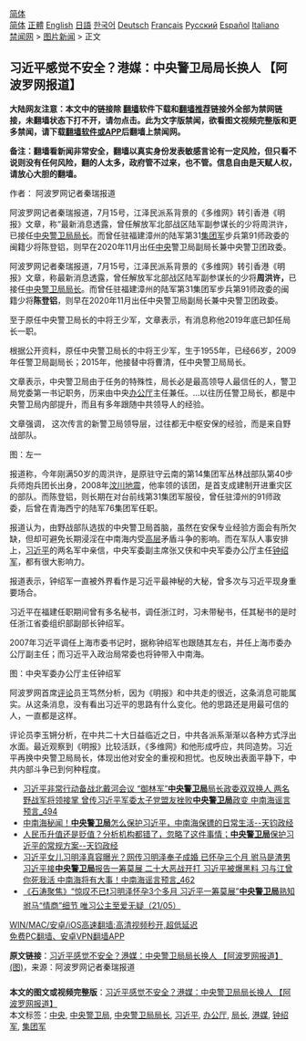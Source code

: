  <!-- 面包屑导航 --> <div class="breadcrumb"><!-- GTranslate: https://gtranslate.io/ -->  <div class="switcher notranslate">  <div class="selected">  <a href="#" onclick="return false;"> 简体</a>  </div>  <div class="option">  <a href="https://www.bannedbook.org" onclick="doGTranslate('zh-CN|zh-CN');jQuery('div.switcher div.selected a').html(jQuery(this).html());return false;" title="简体中文" class="nturl selected"> 简体</a>  <a href="https://www.bannedbook.org/zh-tw/" onclick="doGTranslate('zh-CN|zh-TW');jQuery('div.switcher div.selected a').html(jQuery(this).html());return false;" title="繁體中文" class="nturl"> 正體</a>  <a href="https://www.bannedbook.org/en/" onclick="doGTranslate('zh-CN|en');jQuery('div.switcher div.selected a').html(jQuery(this).html());return false;" title="English" class="nturl"> English</a>  <a href="https://www.bannedbook.org/ja/" onclick="doGTranslate('zh-CN|ja');jQuery('div.switcher div.selected a').html(jQuery(this).html());return false;" title="日本語" class="nturl"> 日語</a>  <a href="https://www.bannedbook.org/ko/" onclick="doGTranslate('zh-CN|ko');jQuery('div.switcher div.selected a').html(jQuery(this).html());return false;" title="한국어" class="nturl"> 한국어</a>  <a href="https://www.bannedbook.org/de/" onclick="doGTranslate('zh-CN|de');jQuery('div.switcher div.selected a').html(jQuery(this).html());return false;" title="Deutsch" class="nturl"> Deutsch</a>  <a href="https://www.bannedbook.org/fr/" onclick="doGTranslate('zh-CN|fr');jQuery('div.switcher div.selected a').html(jQuery(this).html());return false;" title="Français" class="nturl"> Français</a>  <a href="https://www.bannedbook.org/ru/" onclick="doGTranslate('zh-CN|ru');jQuery('div.switcher div.selected a').html(jQuery(this).html());return false;" title="Русский" class="nturl"> Русский</a>  <a href="https://www.bannedbook.org/es/" onclick="doGTranslate('zh-CN|es');jQuery('div.switcher div.selected a').html(jQuery(this).html());return false;" title="Español" class="nturl"> Español</a>  <a href="https://www.bannedbook.org/it/" onclick="doGTranslate('zh-CN|it');jQuery('div.switcher div.selected a').html(jQuery(this).html());return false;" title="Italiano" class="nturl"> Italiano</a>  </div>  </div>      <div class='breadcrumb-sub'><!-- Breadcrumb NavXT 6.3.0 --> <a href="https://www.bannedbook.org/" class="home">禁闻网</a> &gt; <a href="https://www.bannedbook.org/bnews/topimagenews/" class="category">图片新闻</a> &gt; 正文</div></div><h2>习近平感觉不安全？港媒：中央警卫局局长换人 【阿波罗网报道】</h2> <p class="notice"><b>大陆网友注意：本文中的链接除 <a href="https://github.com/bannedbook/fanqiang" >翻墙</a>软件下载和<a href="https://github.com/killgcd/justmysocks/blob/master/README.md">翻墙推荐</a>链接外全部为禁网链接，未翻墙状态下打不开，请勿点击。此为文字版禁闻，欲看图文视频完整版和更多禁闻，请下载<a href="https://github.com/bannedbook/fanqiang">翻墙软件或APP</a>后翻墙上禁闻网。</p><p>备注：翻墙看新闻非常安全，翻墙以真实身份发表敏感言论有一定风险，但只看不说则没有任何风险，翻的人太多，政府管不过来，也不管。信息自由是天赋人权，请放心大胆的翻墙。</b></p>  <div class="entry"> <p>作者： 阿波罗网记者秦瑞报道</p> <p id="summary">阿波罗网记者秦瑞报道，7月15号，江泽民派系背景的《多维网》转引香港《明报》文章，称“最新消息透露，曾任解放军北部战区陆军副参谋长的少将周洪许，已接任<a href="https://www.bannedbook.org/bnews/tag/%e4%b8%ad%e5%a4%ae%e8%ad%a6%e5%8d%ab%e5%b1%80/" class="st_tag internal_tag" rel="tag" title="标签 中央警卫局 下的日志">中央警卫局</a><a href="https://www.bannedbook.org/bnews/tag/%E5%B1%80%E9%95%BF/" class="st_tag internal_tag" rel="tag" title="标签 局长 下的日志">局长</a>。而曾任驻福建漳州的陆军第31<a href="https://www.bannedbook.org/bnews/tag/%e9%9b%86%e5%9b%a2%e5%86%9b/" class="st_tag internal_tag" rel="tag" title="标签 集团军 下的日志">集团军</a>步兵第91师政委的闽籍少将陈登铝，则早在2020年11月出任<a href="https://www.bannedbook.org/bnews/tag/%E4%B8%AD%E5%A4%AE/" class="st_tag internal_tag" rel="tag" title="标签 中央 下的日志">中央</a>警卫局副局长兼中央警卫团政委。</p> <p>阿波罗网记者秦瑞报道，7月15号，江泽民派系背景的《多维网》转引香港《明报》文章，称最新消息透露，曾任解放军北部战区陆军副参谋长的少将<strong>周洪许，</strong>已接任<a href="https://www.bannedbook.org/bnews/tag/%e4%b8%ad%e5%a4%ae%e8%ad%a6%e5%8d%ab%e5%b1%80%e5%b1%80%e9%95%bf/" class="st_tag internal_tag" rel="tag" title="标签 中央警卫局局长 下的日志">中央警卫局局长</a>。而曾任驻福建漳州的陆军第31集团军步兵第91师政委的闽籍少将<strong>陈登铝</strong>，则早在2020年11月出任中央警卫局副局长兼中央警卫团政委。&nbsp;</p> <p>至于原任中央警卫局长的中将王少军，文章表示，有消息称他2019年底已卸任局长一职。</p>  <p>根据公开资料，原任中央警卫局长的中将王少军，生于1955年，已经66岁，2009年任警卫局副局长；2015年，他接替中将曹清，任中央警卫局局长。</p> <p>文章表示，中央警卫局由于任务的特殊性，局长必是最高领导人最信任的人，警卫局党委第一书记职务，历来由中央<a href="https://www.bannedbook.org/bnews/tag/%E5%8A%9E%E5%85%AC%E5%8E%85/" class="st_tag internal_tag" rel="tag" title="标签 办公厅 下的日志">办公厅</a>主任兼任。&#8230;以往历任警卫局长，都是中央警卫局内部提升，而且有多年跟随中共领导人的经验。</p> <p>文章强调， 这次传言的新警卫局领导层，过往都无中枢安保的经验，而是来自野战部队。</p> <p>图：左一</p>  <p>报道称，今年刚满50岁的周洪许，是原驻守云南的第14集团军丛林战部队第40步兵师炮兵团长出身，2008年<span class='wp_keywordlink'><a href="https://www.bannedbook.org/forum11/topic347.html" title="四川地震一些华人兴高采烈？" target="_blank">汶川地震</a></span>，他率领的该团，是首支成建制开进重灾区的部队。而陈登铝，则长期在对台前线第31集团军服役，曾任驻漳州的91师政委，后曾在青海西宁的陆军76集团军任职。</p> <p>报道认为，由野战部队选拔的中央警卫局首脑，虽然在安保专业经验方面会有所欠缺，但却可避免长期浸淫在中南海内受<span class='wp_keywordlink_affiliate'><a href="https://www.bannedbook.org/bnews/ccpdope/" title="中共高层内幕" target="_blank">高层</a></span>矛盾斗争的影响。而在军队人事安排上，<a href="https://www.bannedbook.org/bnews/tag/%e4%b9%a0%e8%bf%91%e5%b9%b3/" class="st_tag internal_tag" rel="tag" title="标签 习近平 下的日志">习近平</a>的两名军中亲信，中央军委副主席张又侠和中央军委办公厅主任<a href="https://www.bannedbook.org/bnews/tag/%e9%92%9f%e7%bb%8d%e5%86%9b/" class="st_tag internal_tag" rel="tag" title="标签 钟绍军 下的日志">钟绍军</a>，都有很大影响力。</p> <p>报道表示，钟绍军一直被外界看作是习近平最神秘的大秘，曾多次与习近平现身重要场合。</p> <p>习近平在福建任职期间曾有多名秘书，调任浙江时，习未带秘书，任其秘书的是时任浙江省委组织部副部长钟绍军。</p>  <p>2007年习近平调任上海市委书记时，据称钟绍军也跟随其左右，并任上海市委办公厅副主任；而习近平入政治局常委也将钟带入中南海。</p> <p>图：中央军委办公厅主任钟绍军</p> <p>阿波罗网首席<span class='wp_keywordlink_affiliate'><a href="https://www.bannedbook.org/bnews/comments/" title="新闻评论" target="_blank">评论</a></span>员王笃然分析，因为《明报》和中共走的很近，这条消息可能属实。从这条消息，没有看出习近平的思路有什么变化。他的思路还是用最可信的人，一直都是这样。</p> <p>评论员李玉锵分析，在中共二十大日益临近之日，中共各派系渐渐以各种方式浮出水面。最近观察到《明报》比较活跃，《多维网》和他形成呼应，共同造势。习近平再换中央警卫局局长，体现出他对安全的重视和担忧。也反映出表面平静下，中共内部斗争已到何种程度。</p>  <ul class='op-related-articles' title='相关阅读'> <li><a href='https://www.bannedbook.org/bnews/comments/20210715/1587501.html' target='_blank'>习近平非常行动备战北戴河会议 “御林军”<b>中央警卫局</b>局长政委双双换人 两名野战军将领接掌 曾传习近平军委太子党盟友挫败<b>中央警卫局</b>政变 中南海谣言预言_494</a></li> <li><a href='https://www.bannedbook.org/bnews/bannedvideo/20210627/1575474.html' target='_blank'>中南海秘闻！<b>中央警卫局</b>怎么保护习近平，中南海保镖的日常生活--天钧政经</a></li> <li><a href='https://www.bannedbook.org/bnews/bannedvideo/20210627/1575473.html' target='_blank'>人民币升值还是贬值？分析机构都错了，忽略了这件事情；<b>中央警卫局</b>保护习近平的常规方案--天钧政经</a></li> <li><a href='https://www.bannedbook.org/bnews/comments/20210522/1551414.html' target='_blank'>习近平女儿习明泽真容曝光？网传习明泽奉子成婚 已怀孕三个月 驸马是渣男 习近平接<b>中央警卫局</b>报告一筹莫展 二十大恶战开打 习近平被爆黑料 习与江曾你死我活 中南海将有大事！中南海谣言预言_462</a></li> <li><a href='https://www.bannedbook.org/bnews/bannedvideo/20210521/1551247.html' target='_blank'>《石涛聚焦》“惊叹不已❗️习明泽怀孕3个多月 习近平一筹莫展”<b>中央警卫局</b>熟知驸马“情商”细节 唯习公主至爱无疑（21/05）</a></li> </ul> <p class="texttj"> <a href="https://github.com/bannedbook/fanqiang/wiki/V2ray%E6%9C%BA%E5%9C%BA" target="_blank">WIN/MAC/安卓/iOS高速翻墙:高清视频秒开,超低延迟</a><br/> <a href="https://github.com/bannedbook/fanqiang/wiki/%E7%A6%81%E9%97%BB%E7%BD%91%E5%AE%89%E5%8D%93%E7%BF%BB%E5%A2%99%E6%96%B0%E9%97%BBAPP" target="_blank">免费PC翻墙、安卓VPN翻墙APP</a></p><p> <b>原文链接</b>：<a class="src_link" href="https://www.aboluowang.com/2021/0715/1619397.html" target="_blank">习近平感觉不安全？港媒：中央警卫局局长换人 【阿波罗网报道】(图)</a>，来源：阿波罗网记者秦瑞报道 </p><a name='sharetosocial'></a>  <div style="margin-bottom:5px;padding-bottom:5px;clear:both"> <div id="archive-pix-1" class="banner-ads"> <!-- AuctionX Display platform tag START --> <div id="26318x728x90x621x_ADSLOT2" clicktrack="%%CLICK_URL_ESC%%"></div> <!-- AuctionX Display platform tag END --> </div> <div id="archive-pix-2" class="banner-ads"> <!-- AuctionX Display platform tag START --> <div id="26315x300x250x621x_ADSLOT2" clicktrack="%%CLICK_URL_ESC%%"></div> <!-- AuctionX Display platform tag END --> </div> </div>    <div id="archive-pix-1" class="banner-ads"> <!-- AuctionX Display platform tag START --> <div id="26318x728x90x621x_ADSLOT3" clicktrack="%%CLICK_URL_ESC%%"></div> <!-- AuctionX Display platform tag END --> </div> <div><b>本文的图文或视频完整版</b>：<a href='https://www.bannedbook.org/bnews/topimagenews/20210715/1587502.html'>习近平感觉不安全？港媒：中央警卫局局长换人 【阿波罗网报道】</a></div>  </div><!--END ENTRY--> <div class="postfooter"> <div>本文标签：<a href="https://www.bannedbook.org/bnews/tag/%E4%B8%AD%E5%A4%AE/" rel="tag">中央</a>, <a href="https://www.bannedbook.org/bnews/tag/%e4%b8%ad%e5%a4%ae%e8%ad%a6%e5%8d%ab%e5%b1%80/" rel="tag">中央警卫局</a>, <a href="https://www.bannedbook.org/bnews/tag/%e4%b8%ad%e5%a4%ae%e8%ad%a6%e5%8d%ab%e5%b1%80%e5%b1%80%e9%95%bf/" rel="tag">中央警卫局局长</a>, <a href="https://www.bannedbook.org/bnews/tag/%e4%b9%a0%e8%bf%91%e5%b9%b3/" rel="tag">习近平</a>, <a href="https://www.bannedbook.org/bnews/tag/%E5%8A%9E%E5%85%AC%E5%8E%85/" rel="tag">办公厅</a>, <a href="https://www.bannedbook.org/bnews/tag/%E5%B1%80%E9%95%BF/" rel="tag">局长</a>, <a href="https://www.bannedbook.org/bnews/tag/%e6%b8%af%e5%aa%92/" rel="tag">港媒</a>, <a href="https://www.bannedbook.org/bnews/tag/%e9%92%9f%e7%bb%8d%e5%86%9b/" rel="tag">钟绍军</a>, <a href="https://www.bannedbook.org/bnews/tag/%e9%9b%86%e5%9b%a2%e5%86%9b/" rel="tag">集团军</a></div>  </div><!--END POSTFOOTER--> 